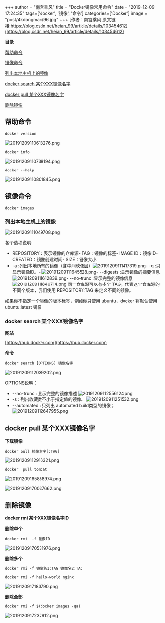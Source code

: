 +++
author = "南宫乘风"
title = "Docker镜像常用命令"
date = "2019-12-09 17:24:35"
tags=['docker', '镜像', '命令']
categories=['Docker']
image = "post/4kdongman/96.jpg"
+++
[作者：南宫乘风   原文链接:https://blog.csdn.net/heian_99/article/details/103454612](https://blog.csdn.net/heian_99/article/details/103454612)

**目录**

[帮助命令](#%E5%B8%AE%E5%8A%A9%E5%91%BD%E4%BB%A4)

[镜像命令](#%E9%95%9C%E5%83%8F%E5%91%BD%E4%BB%A4)

[列出本地主机上的镜像](#%E5%88%97%E5%87%BA%E6%9C%AC%E5%9C%B0%E4%B8%BB%E6%9C%BA%E4%B8%8A%E7%9A%84%E9%95%9C%E5%83%8F)

[docker search 某个XXX镜像名字](#docker%20search%20%E6%9F%90%E4%B8%AAXXX%E9%95%9C%E5%83%8F%E5%90%8D%E5%AD%97)

[docker pull 某个XXX镜像名字](#docker%20pull%20%E6%9F%90%E4%B8%AAXXX%E9%95%9C%E5%83%8F%E5%90%8D%E5%AD%97)

[删除镜像](#%E5%88%A0%E9%99%A4%E9%95%9C%E5%83%8F)

## 帮助命令

```
docker version
```

![20191209110618276.png](https://img-blog.csdnimg.cn/20191209110618276.png)

```
docker info
```

![20191209110738194.png](https://img-blog.csdnimg.cn/20191209110738194.png)

```
docker --help
```

![20191209110801845.png](https://img-blog.csdnimg.cn/20191209110801845.png)

## 镜像命令

```
docker images
```

### 列出本地主机上的镜像

![20191209111049708.png](https://img-blog.csdnimg.cn/20191209111049708.png)

各个选项说明:
- REPOSITORY：表示镜像的仓库源- TAG：镜像的标签- IMAGE ID：镜像ID- CREATED：镜像创建时间- SIZE：镜像大小
 
- -a :列出本地所有的镜像（含中间映像层）![20191209111417319.png](https://img-blog.csdnimg.cn/20191209111417319.png)- -q :只显示镜像ID。- ![20191209111645528.png](https://img-blog.csdnimg.cn/20191209111645528.png)- --digests :显示镜像的摘要信息![20191209111612839.png](https://img-blog.csdnimg.cn/20191209111612839.png)- --no-trunc :显示完整的镜像信息![20191209111840714.png](https://img-blog.csdnimg.cn/20191209111840714.png)
同一仓库源可以有多个 TAG，代表这个仓库源的不同个版本，我们使用 REPOSITORY:TAG 来定义不同的镜像。

如果你不指定一个镜像的版本标签，例如你只使用 ubuntu，docker 将默认使用 ubuntu:latest 镜像

### docker search 某个XXX镜像名字

**网站**

[https://hub.docker.com](https://hub.docker.com)

**命令**

```
docker search [OPTIONS] 镜像名字
```

![20191209112039202.png](https://img-blog.csdnimg.cn/20191209112039202.png)

OPTIONS说明：
- --no-trunc : 显示完整的镜像描述
![20191209112556124.png](https://img-blog.csdnimg.cn/20191209112556124.png)
- -s : 列出收藏数不小于指定值的镜像。
![2019120911251532.png](https://img-blog.csdnimg.cn/2019120911251532.png)
- --automated : 只列出 automated build类型的镜像；
![20191209112647955.png](https://img-blog.csdnimg.cn/20191209112647955.png)

## docker pull 某个XXX镜像名字

**下载镜像**

```
docker pull 镜像名字[:TAG]
```

![20191209112916321.png](https://img-blog.csdnimg.cn/20191209112916321.png)

```
docker  pull tomcat

```

![20191209165858974.png](https://img-blog.csdnimg.cn/20191209165858974.png)

![20191209170037662.png](https://img-blog.csdnimg.cn/20191209170037662.png)

## **删除镜像**

**docker rmi 某个XXX镜像名字ID**

>  
 **删除单个** 


```
docker rmi  -f 镜像ID
```

![20191209170531976.png](https://img-blog.csdnimg.cn/20191209170531976.png)

>  
 **删除多个** 


```
docker rmi -f 镜像名1:TAG 镜像名2:TAG 
```

```
docker rmi -f hello-world nginx
```

![2019120917183790.png](https://img-blog.csdnimg.cn/2019120917183790.png)

>  
 **删除全部** 


```
docker rmi -f $(docker images -qa)
```

![2019120917232912.png](https://img-blog.csdnimg.cn/2019120917232912.png)
